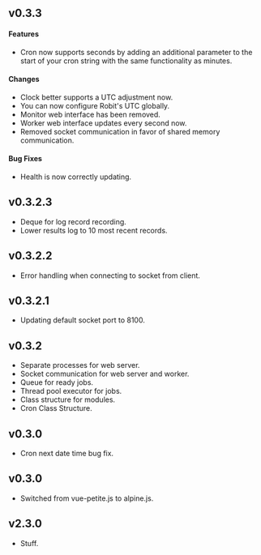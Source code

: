 ## v0.3.3

#### Features
- Cron now supports seconds by adding an additional parameter to the start of your cron string with the same functionality as minutes.

#### Changes
- Clock better supports a UTC adjustment now.
- You can now configure Robit's UTC globally.
- Monitor web interface has been removed.
- Worker web interface updates every second now.
- Removed socket communication in favor of shared memory communication.

#### Bug Fixes
- Health is now correctly updating.

## v0.3.2.3
- Deque for log record recording.
- Lower results log to 10 most recent records.

## v0.3.2.2
- Error handling when connecting to socket from client.

## v0.3.2.1
- Updating default socket port to 8100.

## v0.3.2
- Separate processes for web server.
- Socket communication for web server and worker.
- Queue for ready jobs.
- Thread pool executor for jobs.
- Class structure for modules.
- Cron Class Structure.

## v0.3.0
- Cron next date time bug fix.

## v0.3.0
- Switched from vue-petite.js to alpine.js.

## v2.3.0
- Stuff.